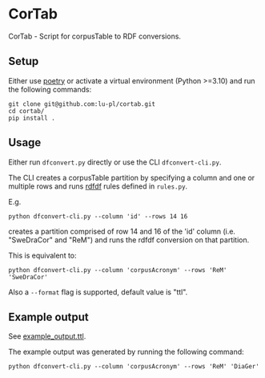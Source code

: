 # CorTab

CorTab - Script for corpusTable to RDF conversions.

## Setup
Either use [poetry](https://python-poetry.org/) or activate a virtual environment (Python >=3.10) and run the following commands:
```shell
git clone git@github.com:lu-pl/cortab.git
cd cortab/
pip install .
```

## Usage

Either run `dfconvert.py` directly or use the CLI `dfconvert-cli.py`.

The CLI creates a corpusTable partition by specifying a column and one or multiple rows and runs [rdfdf](https://github.com/lu-pl/rdfdf) rules defined in `rules.py`.

E.g.
```shell
python dfconvert-cli.py --column 'id' --rows 14 16
```

creates a partition comprised of row 14 and 16 of the 'id' column (i.e. "SweDraCor" and "ReM") and runs the rdfdf conversion on that partition.

This is equivalent to: 
```shell
python dfconvert-cli.py --column 'corpusAcronym' --rows 'ReM' 'SweDraCor'
```

Also a `--format` flag is supported, default value is "ttl".

## Example output

See [example_output.ttl](https://github.com/lu-pl/cortab/blob/main/cortab/example_output.ttl).

The example output was generated by running the following command: 
```shell
python dfconvert-cli.py --column 'corpusAcronym' --rows 'ReM' 'DiaGer'
```

